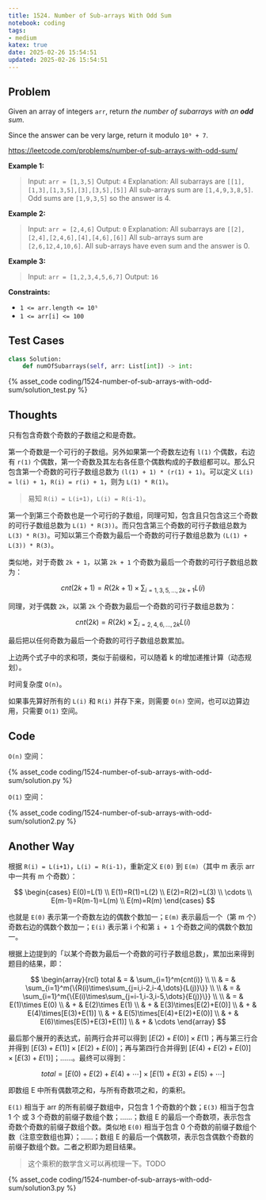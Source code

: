 ```yaml
---
title: 1524. Number of Sub-arrays With Odd Sum
notebook: coding
tags:
- medium
katex: true
date: 2025-02-26 15:54:51
updated: 2025-02-26 15:54:51
---
```

## Problem

Given an array of integers `arr`, return _the number of subarrays with an **odd** sum_.

Since the answer can be very large, return it modulo `10⁹ + 7`.

<https://leetcode.com/problems/number-of-sub-arrays-with-odd-sum/>

**Example 1:**

> Input: `arr = [1,3,5]`
> Output: `4`
> Explanation: All subarrays are `[[1],[1,3],[1,3,5],[3],[3,5],[5]]`
> All sub-arrays sum are `[1,4,9,3,8,5]`.
> Odd sums are `[1,9,3,5]` so the answer is 4.

**Example 2:**

> Input: `arr = [2,4,6]`
> Output: `0`
> Explanation: All subarrays are `[[2],[2,4],[2,4,6],[4],[4,6],[6]]`
> All sub-arrays sum are `[2,6,12,4,10,6]`.
> All sub-arrays have even sum and the answer is 0.

**Example 3:**

> Input: `arr = [1,2,3,4,5,6,7]`
> Output: `16`

**Constraints:**

- `1 <= arr.length <= 10⁵`
- `1 <= arr[i] <= 100`

## Test Cases

``` python
class Solution:
    def numOfSubarrays(self, arr: List[int]) -> int:
```

{% asset_code coding/1524-number-of-sub-arrays-with-odd-sum/solution_test.py %}

## Thoughts

只有包含奇数个奇数的子数组之和是奇数。

第一个奇数是一个可行的子数组。另外如果第一个奇数左边有 `l(1)` 个偶数，右边有 `r(1)` 个偶数，第一个奇数及其左右各任意个偶数构成的子数组都可以。那么只包含第一个奇数的可行子数组总数为 `(l(1) + 1) * (r(1) + 1)`。可以定义 `L(i) = l(i) + 1`，`R(i) = r(i) + 1`，则为 `L(1) * R(1)`。

> 易知 `R(i) = L(i+1)`，`L(i) = R(i-1)`。

第一个到第三个奇数也是一个可行的子数组，同理可知，包含且只包含这三个奇数的可行子数组总数为 `L(1) * R(3))`。而只包含第三个奇数的可行子数组总数为 `L(3) * R(3)`。可知以第三个奇数为最后一个奇数的可行子数组总数为 `(L(1) + L(3)) * R(3)`。

类似地，对于奇数 `2k + 1`，以第 `2k + 1` 个奇数为最后一个奇数的可行子数组总数为：

$$
cnt(2k+1)=R(2k+1)\times\sum_{i=1,3,5,\dots,2k+1}{L(i)}
$$

同理，对于偶数 `2k`，以第 `2k` 个奇数为最后一个奇数的可行子数组总数为：

$$
cnt(2k)=R(2k)\times\sum_{i=2,4,6,\dots,2k}{L(i)}
$$

最后把以任何奇数为最后一个奇数的可行子数组总数累加。

上边两个式子中的求和项，类似于前缀和，可以随着 k 的增加递推计算（动态规划）。

时间复杂度 `O(n)`。

如果事先算好所有的 `L(i)` 和 `R(i)` 并存下来，则需要 `O(n)` 空间，也可以边算边用，只需要 `O(1)` 空间。

## Code

`O(n)` 空间：

{% asset_code coding/1524-number-of-sub-arrays-with-odd-sum/solution.py %}

`O(1)` 空间：

{% asset_code coding/1524-number-of-sub-arrays-with-odd-sum/solution2.py %}

## Another Way

根据 `R(i) = L(i+1)`，`L(i) = R(i-1)`，重新定义 `E(0)` 到 `E(m)`（其中 m 表示 arr 中一共有 m 个奇数）：

$$
\begin{cases}
  E(0)=L(1) \\
  E(1)=R(1)=L(2) \\
  E(2)=R(2)=L(3) \\
  \cdots \\
  E(m-1)=R(m-1)=L(m) \\
  E(m)=R(m)
\end{cases}
$$

也就是 `E(0)` 表示第一个奇数左边的偶数个数加一；`E(m)` 表示最后一个（第 m 个）奇数右边的偶数个数加一；`E(i)` 表示第 i 个和第 `i + 1` 个奇数之间的偶数个数加一。

根据上边提到的「以某个奇数为最后一个奇数的可行子数组总数」，累加出来得到题目的结果，即：

$$
\begin{array}{rcl}
  total & = & \sum_{i=1}^m{cnt(i)} \\
  \\
  & = & \sum_{i=1}^m{\{R(i)\times\sum_{j=i,i-2,i-4,\dots}{L(j)}\}} \\
  \\
  & = & \sum_{i=1}^m{\{E(i)\times\sum_{j=i-1,i-3,i-5,\dots}{E(j)}\}} \\
  \\
  & = & E(1)\times E(0) \\
  & + & E(2)\times E(1) \\
  & + & E(3)\times[E(2)+E(0)] \\
  & + & E(4)\times[E(3)+E(1)] \\
  & + & E(5)\times[E(4)+E(2)+E(0)] \\
  & + & E(6)\times[E(5)+E(3)+E(1)] \\
  & + & \cdots
\end{array}
$$

最后那个展开的表达式，前两行合并可以得到 $[E(2)+E(0)]\times E(1)$；再与第三行合并得到 $[E(3)+E(1)]\times[E(2)+E(0)]$；再与第四行合并得到 $[E(4)+E(2)+E(0)]\times[E(3)+E(1)]$；……。最终可以得到：

$$
total=[E(0)+E(2)+E(4)+\cdots]\times[E(1)+E(3)+E(5)+\cdots]
$$

即数组 E 中所有偶数项之和，与所有奇数项之和，的乘积。

`E(1)` 相当于 arr 的所有前缀子数组中，只包含 1 个奇数的个数；`E(3)` 相当于包含 1 个 或 3 个奇数的前缀子数组个数；……；数组 E 的最后一个奇数项，表示包含奇数个奇数的前缀子数组个数。类似地 `E(0)` 相当于包含 0 个奇数的前缀子数组个数（注意空数组也算）；……；数组 E 的最后一个偶数项，表示包含偶数个奇数的前缀子数组个数。二者之积即为题目结果。

> 这个乘积的数学含义可以再梳理一下。TODO

{% asset_code coding/1524-number-of-sub-arrays-with-odd-sum/solution3.py %}
